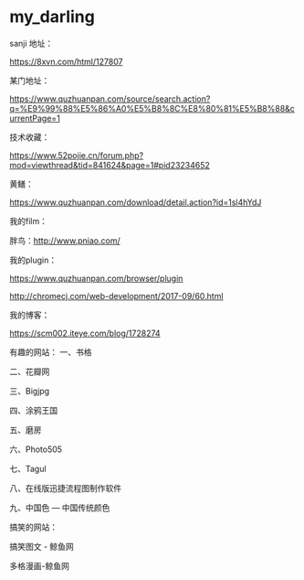 # my_darling

sanji 地址：

https://8xvn.com/html/127807


某门地址：

https://www.quzhuanpan.com/source/search.action?q=%E9%99%88%E5%86%A0%E5%B8%8C%E8%80%81%E5%B8%88&currentPage=1


技术收藏：

https://www.52pojie.cn/forum.php?mod=viewthread&tid=841624&page=1#pid23234652

黄鳝：

https://www.quzhuanpan.com/download/detail.action?id=1sl4hYdJ

我的film：

胖鸟：http://www.pniao.com/

我的plugin：

https://www.quzhuanpan.com/browser/plugin

http://chromecj.com/web-development/2017-09/60.html

我的博客：

https://scm002.iteye.com/blog/1728274

有趣的网站：
一、书格

二、花瓣网

三、Bigjpg

四、涂鸦王国

五、磨房

六、Photo505

七、Tagul

八、在线版迅捷流程图制作软件

九、中国色 — 中国传统颜色


搞笑的网站：

搞笑图文 - 鲸鱼网

多格漫画-鲸鱼网

